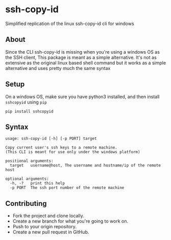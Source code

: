 # ssh-copy-id

Simplified replication of the linux ssh-copy-id cli for windows

## About 

Since the CLI ssh-copy-id is missing when you're using a windows OS as the SSH client,
This package is meant as a simple alternative. It's not as extensive as the original linux based shell
command but it works as a simple alternative and uses pretty much the same syntax

## Setup

On a windows OS, make sure you have python3 installed, and then install `sshcopyid` using `pip`

```
pip install sshcopyid
```

## Syntax
```
usage: ssh-copy-id [-h] [-p PORT] target

Copy current user's ssh keys to a remote machine. 
(This CLI is meant for use only under the windows platform)

positional arguments:
  target   username@host, The username and hostname/ip of the remote host

optional arguments:
  -h, -?   print this help
  -p PORT  The ssh port number of the remote machine
```

## Contributing

- Fork the project and clone locally.
- Create a new branch for what you're going to work on.
- Push to your origin repository.
- Create a new pull request in GitHub.
